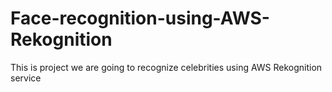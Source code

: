 # Face-recognition-using-AWS-Rekognition
This is project we are going to recognize celebrities using AWS Rekognition service

